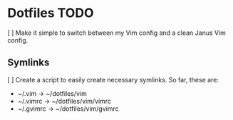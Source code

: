 Dotfiles TODO
=============

[ ] Make it simple to switch between my Vim config and a clean Janus Vim config.

## Symlinks ##

[ ] Create a script to easily create necessary symlinks. So far, these are:

- ~/.vim -> ~/dotfiles/vim
- ~/.vimrc -> ~/dotfiles/vim/vimrc
- ~/.gvimrc -> ~/dotfiles/vim/gvimrc

